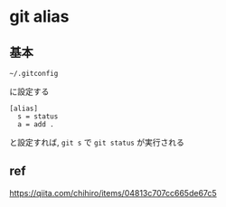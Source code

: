 
# git alias


## 基本

```
~/.gitconfig
```

に設定する

```
[alias]
  s = status
  a = add .
```

と設定すれば,
`git s` で `git status` が実行される


## ref

https://qiita.com/chihiro/items/04813c707cc665de67c5



